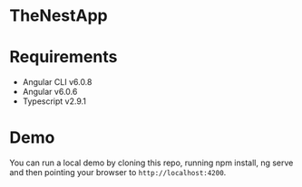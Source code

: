 # TheNestApp


# Requirements

- Angular CLI v6.0.8
- Angular v6.0.6
- Typescript v2.9.1

# Demo

You can run a local demo by cloning this repo, running npm install, ng serve and then pointing your browser to `http://localhost:4200`.
